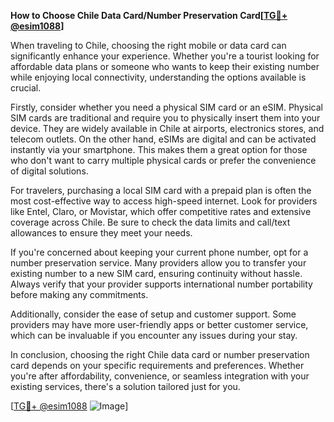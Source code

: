 **How to Choose Chile Data Card/Number Preservation Card[[TG💪+ @esim1088](https://t.me/s/esim1088)]**

When traveling to Chile, choosing the right mobile or data card can significantly enhance your experience. Whether you're a tourist looking for affordable data plans or someone who wants to keep their existing number while enjoying local connectivity, understanding the options available is crucial.

Firstly, consider whether you need a physical SIM card or an eSIM. Physical SIM cards are traditional and require you to physically insert them into your device. They are widely available in Chile at airports, electronics stores, and telecom outlets. On the other hand, eSIMs are digital and can be activated instantly via your smartphone. This makes them a great option for those who don't want to carry multiple physical cards or prefer the convenience of digital solutions.

For travelers, purchasing a local SIM card with a prepaid plan is often the most cost-effective way to access high-speed internet. Look for providers like Entel, Claro, or Movistar, which offer competitive rates and extensive coverage across Chile. Be sure to check the data limits and call/text allowances to ensure they meet your needs.

If you're concerned about keeping your current phone number, opt for a number preservation service. Many providers allow you to transfer your existing number to a new SIM card, ensuring continuity without hassle. Always verify that your provider supports international number portability before making any commitments.

Additionally, consider the ease of setup and customer support. Some providers may have more user-friendly apps or better customer service, which can be invaluable if you encounter any issues during your stay.

In conclusion, choosing the right Chile data card or number preservation card depends on your specific requirements and preferences. Whether you're after affordability, convenience, or seamless integration with your existing services, there's a solution tailored just for you.

[[TG💪+ @esim1088](https://t.me/s/esim1088) ![Image](https://i.postimg.cc/Y0z9fWf4/image.png)]